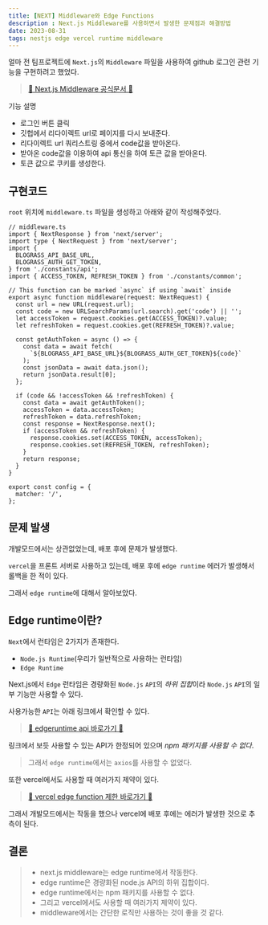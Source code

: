 ```yaml
---
title: [NEXT] Middleware와 Edge Functions
description : Next.js Middleware를 사용하면서 발생한 문제점과 해결방법
date: 2023-08-31
tags: nestjs edge vercel runtime middleware
---
```


얼마 전 팀프로젝트에 `Next.js`의 `Middleware` 파일을 사용하여 github 로그인 관련 기능을 구현하려고 했었다.

> [🔗 Next.js Middleware 공식문서 🔗](https://nextjs.org/docs/pages/building-your-application/routing/middleware)

기능 설명

- 로그인 버튼 클릭
- 깃헙에서 리다이렉트 url로 페이지를 다시 보내준다.
- 리다이렉트 url 쿼리스트링 중에서 code값을 받아온다.
- 받아온 code값을 이용하여 api 통신을 하여 토큰 값을 받아온다.
- 토큰 값으로 쿠키를 생성한다.

## 구현코드

`root` 위치에 `middleware.ts` 파일을 생성하고 아래와 같이 작성해주었다.

```tsx
// middleware.ts
import { NextResponse } from 'next/server';
import type { NextRequest } from 'next/server';
import {
  BLOGRASS_API_BASE_URL,
  BLOGRASS_AUTH_GET_TOKEN,
} from './constants/api';
import { ACCESS_TOKEN, REFRESH_TOKEN } from './constants/common';

// This function can be marked `async` if using `await` inside
export async function middleware(request: NextRequest) {
  const url = new URL(request.url);
  const code = new URLSearchParams(url.search).get('code') || '';
  let accessToken = request.cookies.get(ACCESS_TOKEN)?.value;
  let refreshToken = request.cookies.get(REFRESH_TOKEN)?.value;

  const getAuthToken = async () => {
    const data = await fetch(
      `${BLOGRASS_API_BASE_URL}${BLOGRASS_AUTH_GET_TOKEN}${code}`
    );
    const jsonData = await data.json();
    return jsonData.result[0];
  };

  if (code && !accessToken && !refreshToken) {
    const data = await getAuthToken();
    accessToken = data.accessToken;
    refreshToken = data.refreshToken;
    const response = NextResponse.next();
    if (accessToken && refreshToken) {
      response.cookies.set(ACCESS_TOKEN, accessToken);
      response.cookies.set(REFRESH_TOKEN, refreshToken);
    }
    return response;
  }
}

export const config = {
  matcher: '/',
};
```

## 문제 발생

개발모드에서는 상관없었는데, 배포 후에 문제가 발생했다.

`vercel`을 프론트 서버로 사용하고 있는데, 배포 후에 `edge runtime` 에러가 발생해서 롤백을 한 적이 있다.

그래서 `edge runtime`에 대해서 알아보았다.

## Edge runtime이란?

`Next`에서 런타임은 2가지가 존재한다.

- `Node.js Runtime`(우리가 일반적으로 사용하는 런타임)
- `Edge Runtime`

Next.js에서 `Edge` 런타임은 경량화된 `Node.js` `API`의 *하위 집합*이라 `Node.js` `API`의 일부 기능만 사용할 수 있다.

사용가능한 `API`는 아래 링크에서 확인할 수 있다.

> [🔗 edgeruntime api 바로가기 🔗](https://nextjs.org/docs/pages/api-reference/edge)

링크에서 보듯 사용할 수 있는 API가 한정되어 있으며 _npm 패키지를 사용할 수 없다_.

> 그래서 `edge runtime`에서는 `axios`를 사용할 수 없었다.

또한 vercel에서도 사용할 때 여러가지 제약이 있다.

> [🔗 vercel edge function 제한 바로가기 🔗](https://vercel.com/docs/functions/edge-functions/limitations)

그래서 개발모드에서는 작동을 했으나 vercel에 배포 후에는 에러가 발생한 것으로 추측이 된다.

## 결론

> - next.js middleware는 edge runtime에서 작동한다.
> - edge runtime은 경량화된 node.js API의 하위 집합이다.
> - edge runtime에서는 npm 패키지를 사용할 수 없다.
> - 그리고 vercel에서도 사용할 때 여러가지 제약이 있다.
> - middleware에서는 간단한 로직만 사용하는 것이 좋을 것 같다.
